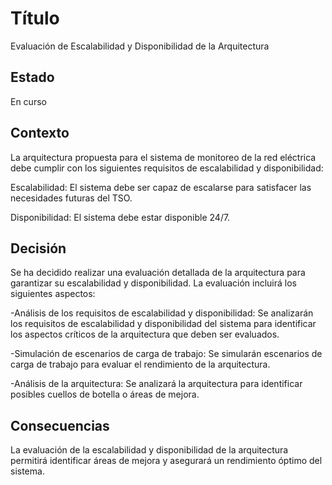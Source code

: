 # Título
Evaluación de Escalabilidad y Disponibilidad de la Arquitectura

## Estado
En curso

## Contexto
La arquitectura propuesta para el sistema de monitoreo de la red eléctrica debe cumplir con los siguientes requisitos de escalabilidad y disponibilidad:

Escalabilidad: El sistema debe ser capaz de escalarse para satisfacer las necesidades futuras del TSO.

Disponibilidad: El sistema debe estar disponible 24/7.

## Decisión
Se ha decidido realizar una evaluación detallada de la arquitectura para garantizar su escalabilidad y disponibilidad. La evaluación incluirá los siguientes aspectos:


-Análisis de los requisitos de escalabilidad y disponibilidad: Se analizarán los requisitos de escalabilidad y disponibilidad del sistema para identificar los aspectos críticos de la arquitectura que deben ser evaluados.

-Simulación de escenarios de carga de trabajo: Se simularán escenarios de carga de trabajo para evaluar el rendimiento de la arquitectura.

-Análisis de la arquitectura: Se analizará la arquitectura para identificar posibles cuellos de botella o áreas de mejora.

## Consecuencias
La evaluación de la escalabilidad y disponibilidad de la arquitectura permitirá identificar áreas de mejora y asegurará un rendimiento óptimo del sistema.
